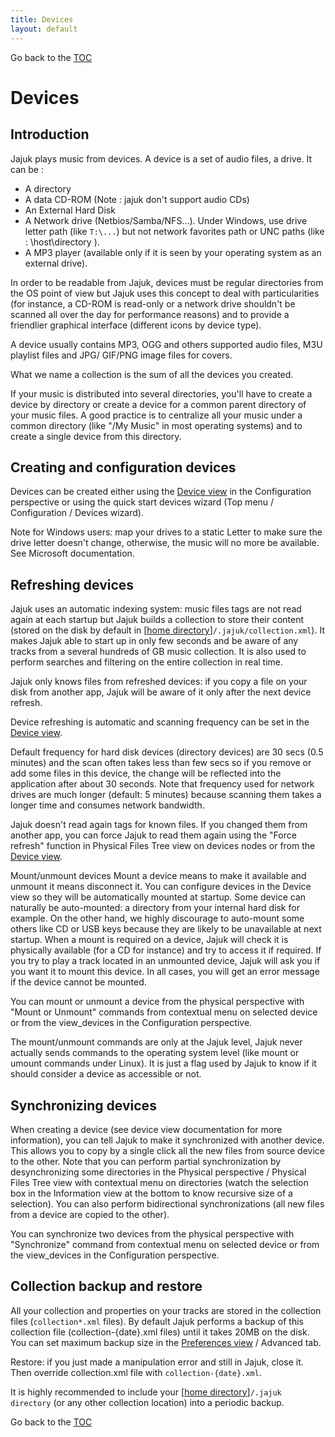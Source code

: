 ```yaml
---
title: Devices
layout: default
---
```

Go back to the [TOC](/manual/main.html)

# Devices

## Introduction
Jajuk plays music from devices. A device is a set of audio files, a drive. It can be :

- A directory
- A data CD-ROM (Note : jajuk don't support audio CDs)
- An External Hard Disk
- A Network drive (Netbios/Samba/NFS...). Under Windows, use drive letter path (like ``T:\...``) but not network favorites path or UNC paths (like : \\host\directory ).
- A MP3 player (available only if it is seen by your operating system as an external drive).

<div class='info'>In order to be readable from Jajuk, devices must be regular directories from the OS point of view but Jajuk uses this concept to deal with particularities (for instance, a CD-ROM is read-only or a network drive shouldn't be 
scanned all over the day for performance reasons) and to provide a friendlier graphical interface (different icons by device type).</div>

A device usually contains MP3, OGG and others supported audio files, M3U playlist files and JPG/ GIF/PNG image files for covers.

What we name a collection is the sum of all the devices you created.

If your music is distributed into several directories, you'll have to create a device by directory or create a device for a common parent directory of your music files. A good practice is to centralize all your music under a common directory (like "<home>/My Music" in most operating systems) and to create a single device from this directory.

## Creating and configuration devices
Devices can be created either using the [Device view](view_devices.html) in the Configuration perspective or 
using the quick start devices wizard (Top menu / Configuration / Devices wizard).

<div class='info'>Note for Windows users: map your drives to a static Letter to make sure the drive letter 
doesn't change, otherwise, the music will no more be available. See Microsoft documentation.</div>

## Refreshing devices
Jajuk uses an automatic indexing system: music files tags are not read again at each startup but Jajuk builds a collection to store their content 
(stored on the disk by default in [[home directory](/homedir.html)]``/.jajuk/collection.xml``). 
It makes Jajuk able to start up in only few seconds and be aware of any tracks from a several hundreds of GB music collection. It is also used to perform searches and filtering on the entire collection in real time.

Jajuk only knows files from refreshed devices: if you copy a file on your disk from another app, Jajuk will be aware of it only after the next device refresh. 

Device refreshing is automatic and scanning frequency can be set in the [Device view](view_devices.html). 

Default frequency for hard disk devices (directory devices) are 30 secs (0.5 minutes) and the scan often takes less than few secs so if you remove or add some files in this device, the change will be reflected into the application after about 30 seconds. Note that frequency used for network drives are much longer (default: 5 minutes) because scanning them takes a longer time and consumes network bandwidth.

Jajuk doesn't read again tags for known files. If you changed them from another app, you can force Jajuk to read them again using the "Force refresh" function in Physical Files Tree view on devices nodes or from the [Device view](view_devices.html).

Mount/unmount devices
Mount a device means to make it available and unmount it means disconnect it. You can configure devices in the Device view so they will be automatically mounted at startup. Some device can naturally be auto-mounted: a directory from your internal hard disk for example. On the other hand, we highly discourage to auto-mount some others like CD or USB keys because they are likely to be unavailable at next startup. When a mount is required on a device, Jajuk will check it is physically available (for a CD for instance) and try to access it if required. If you try to play a track located in an unmounted device, Jajuk will ask you if you want it to mount this device. In all cases, you will get an error message if the device cannot be mounted.

You can mount or unmount a device from the physical perspective with "Mount or Unmount" commands from contextual menu on selected device or from the view_devices in the Configuration perspective.

<div class='info'>The mount/unmount commands are only at the Jajuk level, Jajuk never actually sends commands to the operating system level (like mount or umount commands under Linux). It is just a flag used by Jajuk to know if it should consider a device as accessible or not.</div>

## Synchronizing devices
When creating a device (see device view documentation for more information), you can tell Jajuk to make it synchronized with another device. This allows you to copy by a single click all the new files from source device to the other. Note that you can perform partial synchronization by desynchronizing some directories in the Physical perspective / Physical Files Tree view with contextual menu on directories (watch the selection box in the Information view at the bottom to know recursive size of a selection). You can also perform bidirectional synchronizations (all new files from a device are copied to the other).

You can synchronize two devices from the physical perspective with "Synchronize" command from contextual menu on selected device or from the view_devices in the Configuration perspective.

## Collection backup and restore
All your collection and properties on your tracks are stored in the collection files (``collection*.xml`` files). By default Jajuk performs a backup of this collection file (collection-{date}.xml files) until it takes 20MB on the disk. You can set maximum backup size in the [Preferences view](view_preferences.html) / Advanced tab.

Restore: if you just made a manipulation error and still in Jajuk, close it. Then override collection.xml file with ``collection-{date}.xml``.

It is highly recommended to include your [[home directory](/homedir.html)]``/.jajuk directory`` (or any other collection location) into a periodic backup.

Go back to the [TOC](/manual/main.html)